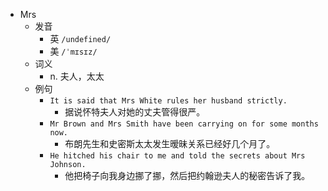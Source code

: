 - Mrs
  - 发音
    - 英 `/undefined/`
    - 美 `/ˈmɪsɪz/`
  - 词义
    - n. 夫人，太太
  - 例句
    - `It is said that Mrs White rules her husband strictly.`
      - 据说怀特夫人对她的丈夫管得很严。
    - `Mr Brown and Mrs Smith have been carrying on for some months now.`
      - 布朗先生和史密斯太太发生暧昧关系已经好几个月了。
    - `He hitched his chair to me and told the secrets about Mrs Johnson.`
      - 他把椅子向我身边挪了挪，然后把约翰逊夫人的秘密告诉了我。

